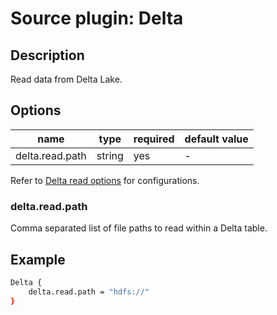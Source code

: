 # Source plugin: Delta

## Description

Read data from Delta Lake.

## Options

| name           | type   | required | default value |
| -------------- | ------ | -------- | ------------- |
| delta.read.path | string | yes      | -             |

Refer to [Delta read options](https://docs.delta.io/0.6.0/delta-batch.html#read-a-table) for configurations.

### delta.read.path

Comma separated list of file paths to read within a Delta table.


## Example

```bash
Delta {
    delta.read.path = "hdfs://"
}
```


